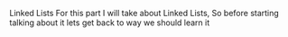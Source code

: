 Linked Lists
For this part I will take about Linked Lists, So before starting talking about it lets get back to way we should learn it

